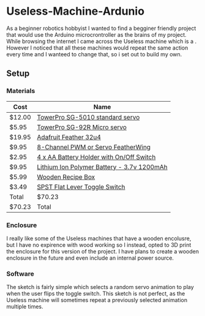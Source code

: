# Useless-Machine-Ardunio
As a beginner robotics hobbyist I wanted to find a begginer friendly project that would use the Arduino microcrontroller as the brains of my project. While browsing the internet I came across the Useless machine which is a . However I noticed that all these machines would repeat the same action every time and I wanteed to change that, so i set out to build my own. 


## Setup

### Materials 

Cost   | Name 
------ | ---- 
$12.00 | [TowerPro SG-5010 standard servo](https://www.adafruit.com/product/155)               |
$5.95  | [TowerPro SG-92R Micro servo](https://www.adafruit.com/product/169)                   |
$19.95 | [Adafruit Feather 32u4](https://www.adafruit.com/products/2771)                       |
$9.95  | [8-Channel PWM or Servo FeatherWing](https://www.adafruit.com/products/2928)          |
$2.95  | [4 x AA Battery Holder with On/Off Switch](https://www.adafruit.com/products/830)     |
$9.95  | [Lithium Ion Polymer Battery - 3.7v 1200mAh](https://www.adafruit.com/products/258)   |
$5.99  | [Wooden Recipe Box](http://www.michaels.com/artminds-wooden-recipe-box/10397769.html) | 
$3.49  | [SPST Flat Lever Toggle Switch](https://www.radioshack.com/products/spst-6amp-lever)  | 
Total  | $70.23                                                                                |
$70.23 | Total

### Enclosure 

I really like some of the Useless machines that have a wooden encolusre, but I have no expirence with wood working so I instead, opted to 3D print the enclosure for this version of the project. I have plans to create a wooden enclosure in the future and even include an internal power source.  


### Software

The sketch is fairly simple which selects a random servo animation to play when the user flips the toggle switch. This sketch is not perfect, as the Useless machine will sometimes repeat a previously selected animation multiple times.
